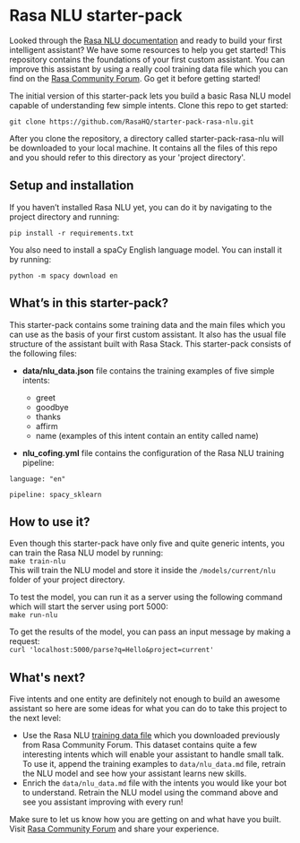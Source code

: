 # Rasa NLU starter-pack

Looked through the [Rasa NLU documentation](http://rasa.com/docs/nlu/) and ready to build your first intelligent assistant? We have some resources to help you get started! This repository contains the foundations of your first custom assistant.  You can improve this assistant by using a really cool training data file which you can find on the [Rasa Community Forum](https://forum.rasa.com/t/rasa-starter-pack/704). Go get it before getting started!  

The initial version of this starter-pack lets you build a basic Rasa NLU model capable of understanding few simple intents. Clone this repo to get started:

```
git clone https://github.com/RasaHQ/starter-pack-rasa-nlu.git
```

After you clone the repository, a directory called starter-pack-rasa-nlu will be downloaded to your local machine. It contains all the files of this repo and you should refer to this directory as your 'project directory'.


## Setup and installation

If you haven’t installed Rasa NLU yet, you can do it by navigating to the project directory and running:
```
pip install -r requirements.txt
```

You also need to install a spaCy English language model. You can install it by running:

```
python -m spacy download en
```


## What’s in this starter-pack?

This starter-pack contains some training data and the main files which you can use as the basis of your first custom assistant. It also has the usual file structure of the assistant built with Rasa Stack. This starter-pack consists of the following files:

- **data/nlu_data.json** file contains the training examples of five simple intents:
	- greet
	- goodbye
	- thanks
	- affirm
	- name (examples of this intent contain an entity called name)
	
- **nlu_cofing.yml** file contains the configuration of the Rasa NLU training pipeline:
```text
language: "en"

pipeline: spacy_sklearn
```	

## How to use it?
Even though this starter-pack have only five and quite generic intents, you can train the Rasa NLU model by running:  
```make train-nlu```  
This will train the NLU model and store it inside the `/models/current/nlu` folder of your project directory.

To test the model, you can run it as a server using the following command which will start the server using port 5000:  
```make run-nlu```  

To get the results of the model, you can pass an input message by making a request:  
```curl 'localhost:5000/parse?q=Hello&project=current'```  

## What's next?
Five intents and one entity are definitely not enough to build an awesome assistant so here are some ideas for what you can do to take this project to the next level:
- Use the Rasa NLU [training data file](https://forum.rasa.com/t/rasa-starter-pack/704) which you downloaded previously from Rasa Community Forum. This dataset contains quite a few interesting intents which will enable your assistant to handle small talk. To use it, append the training examples to `data/nlu_data.md` file, retrain the NLU model and see how your assistant learns new skills.
- Enrich the `data/nlu_data.md` file with the intents you would like your bot to understand. Retrain the NLU model using the command above and see you assistant improving with every run!


Make sure to let us know how you are getting on and what have you built. Visit [Rasa Community Forum](https://forum.rasa.com) and share your experience.
